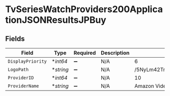 # TvSeriesWatchProviders200ApplicationJSONResultsJPBuy


## Fields

| Field                            | Type                             | Required                         | Description                      | Example                          |
| -------------------------------- | -------------------------------- | -------------------------------- | -------------------------------- | -------------------------------- |
| `DisplayPriority`                | **int64*                         | :heavy_minus_sign:               | N/A                              | 6                                |
| `LogoPath`                       | **string*                        | :heavy_minus_sign:               | N/A                              | /5NyLm42TmCqCMOZFvH4fcoSNKEW.jpg |
| `ProviderID`                     | **int64*                         | :heavy_minus_sign:               | N/A                              | 10                               |
| `ProviderName`                   | **string*                        | :heavy_minus_sign:               | N/A                              | Amazon Video                     |